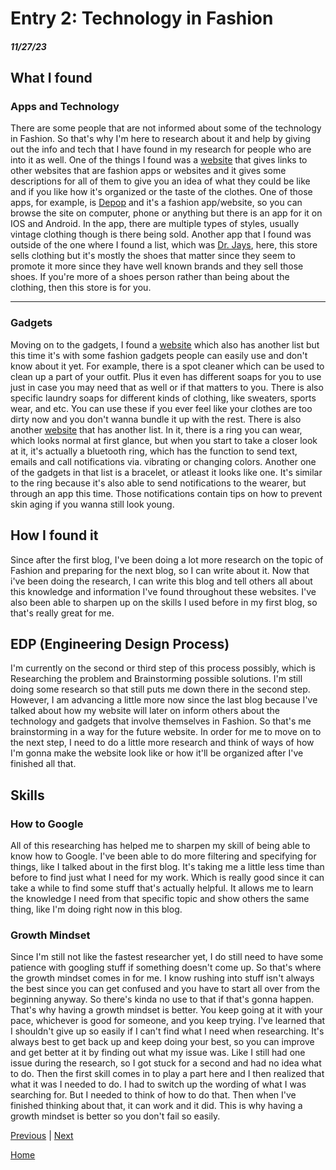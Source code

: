# Entry 2: Technology in Fashion
##### 11/27/23

## What I found
### Apps and Technology
There are some people that are not informed about some of the technology in Fashion. So that's why I'm here to research about it and help by giving out the info and tech that I have found in my research for people who are into it as well. One of the things I found was a [website](https://www.harpersbazaar.com/fashion/trends/a2713/best-fashion-apps/) that gives links to other websites that are fashion apps or websites and it gives some descriptions for all of them to give you an idea of what they could be like and if you like how it's organized or the taste of the clothes. One of those apps, for example, is [Depop](https://www.depop.com/) and it's a fashion app/website, so you can browse the site on computer, phone or anything but there is an app for it on IOS and Android. In the app, there are multiple types of styles, usually vintage clothing though is there being sold. Another app that I found was outside of the one where I found a list, which was [Dr. Jays](https://www.drjays.com/?utm_content=WtMVAk0J_pcrid_51701201&pcrid=51701201&kw=drjys%20.com&utm_source=bing&utm_medium=cpc&utm_term=drjys%20.com&utm_campaign=Drjays&pmt=b), here, this store sells clothing but it's mostly the shoes that matter since they seem to promote it more since they have well known brands and they sell those shoes. If you're more of a shoes person rather than being about the clothing, then this store is for you. 

<hr></hr>

### Gadgets
Moving on to the gadgets, I found a [website](https://kimhancher.com/fashion-gadgets/) which also has another list but this time it's with some fashion gadgets people can easily use and don't know about it yet. For example, there is a spot cleaner which can be used to clean up a part of your outfit. Plus it even has different soaps for you to use just in case you may need that as well or if that matters to you. There is also specific laundry soaps for different kinds of clothing, like sweaters, sports wear, and etc. You can use these if you ever feel like your clothes are too dirty now and you don't wanna bundle it up with the rest. There is also another [website](https://www.selectspecs.com/fashion-lifestyle/best-fashion-gadgets/) that has another list. In it, there is a ring you can wear, which looks normal at first glance, but when you start to take a closer look at it, it's actually a bluetooth ring, which has the function to send text, emails and call notifications via. vibrating or changing colors. Another one of the gadgets in that list is a bracelet, or atleast it looks like one. It's similar to the ring because it's also able to send notifications to the wearer, but through an app this time. Those notifications contain tips on how to prevent skin aging if you wanna still look young.

## How I found it
Since after the first blog, I've been doing a lot more research on the topic of Fashion and preparing for the next blog, so I can write about it. Now that i've been doing the research, I can write this blog and tell others all about this knowledge and information I've found throughout these websites. I've also been able to sharpen up on the skills I used before in my first blog, so that's really great for me.

## EDP (Engineering Design Process)
I'm currently on the second or third step of this process possibly, which is Researching the problem and Brainstorming possible solutions. I'm still doing some research so that still puts me down there in the second step. However, I am advancing a little more now since the last blog because I've talked about how my website will later on inform others about the technology and gadgets that involve themselves in Fashion. So that's me brainstorming in a way for the future website. In order for me to move on to the next step, I need to do a little more research and think of ways of how I'm gonna make the website look like or how it'll be organized after I've finished all that.

## Skills
### How to Google
All of this researching has helped me to sharpen my skill of being able to know how to Google. I've been able to do more filtering and specifying for things, like I talked about in the first blog. It's taking me a little less time than before to find just what I need for my work. Which is really good since it can take a while to find some stuff that's actually helpful. It allows me to learn the knowledge I need from that specific topic and show others the same thing, like I'm doing right now in this blog.

### Growth Mindset
Since I'm still not like the fastest researcher yet, I do still need to have some patience with googling stuff if something doesn't come up. So that's where the growth mindset comes in for me. I know rushing into stuff isn't always the best since you can get confused and you have to start all over from the beginning anyway. So there's kinda no use to that if that's gonna happen. That's why having a growth mindset is better. You keep going at it with your pace, whichever is good for someone, and you keep trying. I've learned that I shouldn't give up so easily if I can't find what I need when researching. It's always best to get back up and keep doing your best, so you can improve and get better at it by finding out what my issue was. Like I still had one issue during the research, so I got stuck for a second and had no idea what to do. Then the first skill comes in to play a part here and I then realized that what it was I needed to do. I had to switch up the wording of what I was searching for. But I needed to think of how to do that. Then when I've finished thinking about that, it can work and it did. This is why having a growth mindset is better so you don't fail so easily. 

[Previous](entry01.md) | [Next](entry03.md)

[Home](../README.md)

